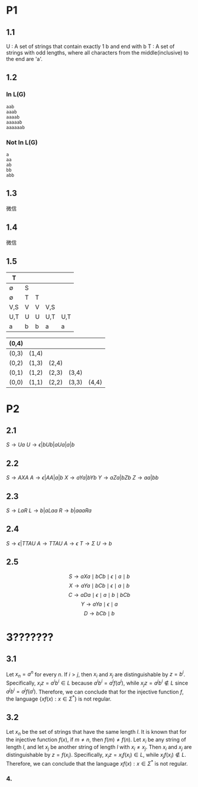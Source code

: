 # P1
## 1.1
U :  A set of strings that contain exactly 1 b and end with b
T :  A set of strings with odd lengths, where all characters from the middle(inclusive) to the end are 'a'.

## 1.2

### In L(G)
```
aab
aaab
aaaab
aaaaab
aaaaaab
```

### Not In L(G)
```
a
aa
ab
bb
abb
```

## 1.3
微信
## 1.4
微信

## 1.5

| T           |     |     |     |     |
| ----------- | --- | --- | --- | --- |
| $\emptyset$ | S   |     |     |     |
| $\emptyset$ | T   | T   |     |     |
| V,S         | V   | V   | V,S |     |
| U,T         | U   | U   | U,T | U,T |
| a           | b   | b   | a   | a   |


| (0,4) |       |       |       |       |
| ----- | ----- | ----- | ----- | ----- |
| (0,3) | (1,4) |       |       |       |
| (0,2) | (1,3) | (2,4) |       |       |
| (0,1) | (1,2) | (2,3) | (3,4) |       |
| (0,0) | (1,1) | (2,2) | (3,3) | (4,4) |

# P2

## 2.1 
$S \rightarrow Ua$
$U \rightarrow \epsilon | bUb | aUa | a | b$

## 2.2

$S \rightarrow AXA$
$A \rightarrow \epsilon |AA|a|b$
$X \rightarrow aYa|bYb$
$Y \rightarrow aZa|bZb$
$Z \rightarrow aa|bb$

## 2.3
$S \rightarrow LaR$
$L \rightarrow b | aLaa$
$R \rightarrow b | aaaRa$

## 2.4
$S \rightarrow \epsilon|TTAU$
$A \rightarrow TTAU$
$A \rightarrow \epsilon$
$T \rightarrow \Sigma$
$U \rightarrow b$

## 2.5
$$
S \rightarrow aXa \mid bCb \mid \epsilon \mid a \mid b
$$
$$
X \rightarrow aYa \mid bCb \mid \epsilon \mid a \mid b
$$
$$
C \rightarrow aDa \mid \epsilon \mid a \mid b \mid bCb
$$
$$
Y \rightarrow aYa \mid \epsilon \mid a
$$
$$
D \rightarrow bCb\mid b
$$



# 3???????
## 3.1
Let $x_n = a^n$ for every $n$. If $i > j$, then $x_i$ and $x_j$ are distinguishable by $z = b^i$. Specifically, 
$x_i z = a^i b^i \in L$ because $a^i b^i = a^i f(a^i)$, while $x_j z = a^j b^i \notin L$ since $a^j b^i = a^j f(a^i)$. Therefore, we can conclude that for the injective function $f$, the language $\{ x f(x) : x \in \Sigma^* \}$ is not regular.

## 3.2
Let $x_n$ be the set of strings that have the same length $l$. It is known that for the injective function $f(x)$, if $m \neq n$, then $f(m) \neq f(n)$. Let $x_i$ be any string of length $l$, and let $x_j$ be another string of length $l$ with $x_i \neq x_j$. Then $x_i$ and $x_j$ are distinguishable by $z = f(x_i)$. Specifically, $x_i z = x_i f(x_i) \in L$, while $x_j f(x_i) \notin L$. Therefore, we can conclude that the language ${ x f(x) : x \in \Sigma^* }$ is not regular.


### 4.

